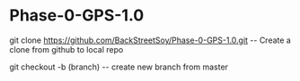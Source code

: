 Phase-0-GPS-1.0
===============
git clone https://github.com/BackStreetSoy/Phase-0-GPS-1.0.git -- Create a clone from github to local repo

git checkout -b (branch) -- create new branch from master

